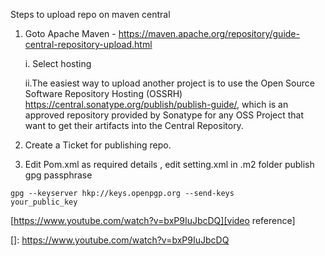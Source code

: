 Steps to upload repo on maven central

1. Goto Apache Maven -
https://maven.apache.org/repository/guide-central-repository-upload.html
    
    i. Select hosting
    
    ii.The easiest way to upload another project is to use the 
    Open Source Software Repository Hosting (OSSRH) 
    https://central.sonatype.org/publish/publish-guide/, 
    which is an approved repository provided by Sonatype for any OSS Project that want to get their artifacts into the Central Repository.
2. Create a Ticket for publishing repo.

3. Edit Pom.xml as required details , edit setting.xml in .m2 folder 
publish gpg passphrase
 
<code>gpg --keyserver hkp://keys.openpgp.org --send-keys your_public_key</code>
  
[https://www.youtube.com/watch?v=bxP9IuJbcDQ][video reference]

[]: https://www.youtube.com/watch?v=bxP9IuJbcDQ